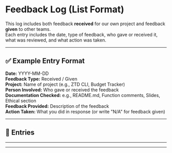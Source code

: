 # Feedback Log (List Format)

This log includes both feedback **received** for our own project and feedback **given** to other teams.  
Each entry includes the date, type of feedback, who gave or received it, what was reviewed, and what action was taken.

---

## ✅ Example Entry Format

**Date:** YYYY-MM-DD  
**Feedback Type:** Received / Given  
**Project:** Name of project (e.g., ZTD CLI, Budget Tracker)  
**Person Involved:** Who gave or received the feedback  
**Documentation Checked:** e.g., README.md, Function comments, Slides, Ethical section  
**Feedback Provided:** Description of the feedback  
**Action Taken:** What you did in response (or write "N/A" for feedback given)

---

## 📌 Entries

---

---